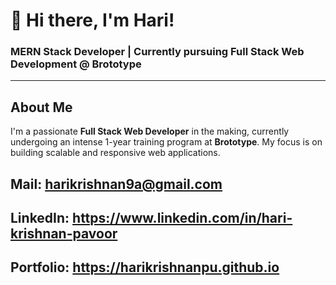 # 👋 Hi there, I'm Hari!

### MERN Stack Developer | Currently pursuing Full Stack Web Development @ Brototype

---

## About Me

I'm a passionate **Full Stack Web Developer** in the making, currently undergoing an intense 1-year training program at **Brototype**. 
My focus is on building scalable and responsive web applications.

## Mail: harikrishnan9a@gmail.com
## LinkedIn: https://www.linkedin.com/in/hari-krishnan-pavoor
## Portfolio: https://harikrishnanpu.github.io

